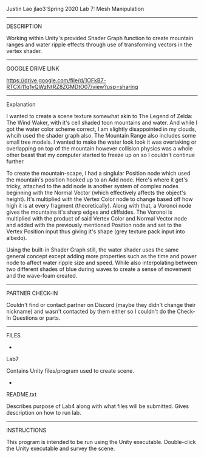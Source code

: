 Justin Lao
jlao3
Spring 2020
Lab 7: Mesh Manipulation

----------
DESCRIPTION

Working within Unity's provided Shader Graph function to create mountain ranges
and water ripple effects through use of transforming vectors in the vertex shader.

----------
GOOGLE DRIVE LINK

https://drive.google.com/file/d/1OFkB7-RTCXi11q1yQWzNtRZ8ZGMDtO07/view?usp=sharing

----------
Explanation

I wanted to create a scene texture somewhat akin to The Legend of Zelda: The Wind Waker, with it's
cell shaded toon mountains and water. And while I got the water color scheme correct, I am slightly
disappointed in my clouds, whcih used the shader graph also. The Mountain Range also includes some small tree models.
I wanted to make the water look look it was overtaking or overlapping on top of the mountain however collision physics was a whole other beast
that my computer started to freeze up on so I couldn't continue further.

To create the mountain-scape, I had a singlular Position node which used the mountain's
position hooked up to an Add node. Here's where it get's tricky, attached to the add node
is another system of complex nodes beginning with the Normal Vector (which effectively affects
the object's height). It's multiplied with the Vertex Color node to change based off how high it
is at every fragment (theoretically). Along with that, a Voronoi node gives the mountains it's
sharp edges and cliffsides. The Voronoi is multiplied with the product of said Vertex Color and
Normal Vector node and added with the previously mentioned Position node and set to the
Vertex Position input thus giving it's shape (grey texture pack input into albedo).

Using the built-in Shader Graph still, the water shader uses the same general concept except adding
more properties such as the time and power node to affect water ripple size and speed. While also interpolating
between two different shades of blue during waves to create a sense of movement and the wave-foam created. 

----------
PARTNER CHECK-IN

Couldn't find or contact partner on Discord (maybe they didn't change their nickname) and wasn't contacted by them either
so I couldn't do the Check-In Questions or parts.

----------
FILES

-
Lab7

Contains Unity files/program used to create scene. 

-
README.txt

Describes purpose of Lab4 along with what files will be submitted.
Gives description on how to run lab.

----------
INSTRUCTIONS

This program is intended to be run using the Unity executable. Double-click the Unity
executable and survey the scene.